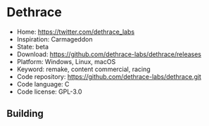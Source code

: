 # Dethrace

- Home: https://twitter.com/dethrace_labs
- Inspiration: Carmageddon
- State: beta
- Download: https://github.com/dethrace-labs/dethrace/releases
- Platform: Windows, Linux, macOS
- Keyword: remake, content commercial, racing
- Code repository: https://github.com/dethrace-labs/dethrace.git
- Code language: C
- Code license: GPL-3.0

## Building
